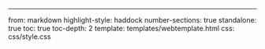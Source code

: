 ---
from: markdown
highlight-style: haddock
number-sections: true
standalone: true
toc: true
toc-depth: 2
template: templates/webtemplate.html
css: css/style.css